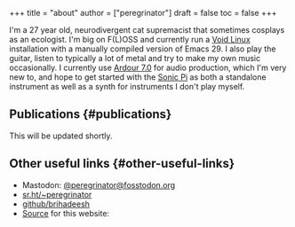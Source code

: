 +++
title = "about"
author = ["peregrinator"]
draft = false
toc = false
+++

I'm a 27 year old, neurodivergent cat supremacist that sometimes
cosplays as an ecologist. I'm big on F(L)OSS and currently run a [Void
Linux](https://voidlinux.org) installation with a manually compiled version of Emacs 29. I
also play the guitar, listen to typically a lot of metal and try to
make my own music occasionally. I currently use [Ardour 7.0](https://ardour.org) for audio
production, which I'm very new to, and hope to get started with the
[Sonic Pi](https://sonic-pi.net) as both a standalone instrument as well as a synth for
instruments I don't play myself.


## Publications {#publications}

This will be updated shortly.


## Other useful links {#other-useful-links}

-   Mastodon: [@peregrinator@fosstodon.org](https://fosstodon.org/peregrinator)
-   [sr.ht/~peregrinator](https://git.sr.ht/~peregrinator)
-   [github/brihadeesh](https://github.com/brihadeesh/)
-   [Source](https://github.com/brihadeesh/brihadeesh.github.io) for this website:
